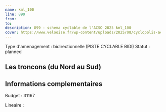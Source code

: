 ```yaml
---
name: kml_100 
line: 899
from: 
to:  
description: 899 - schema cyclable de l'ACSO 2025 kml_100 
cover: https://www.velooise.fr/wp-content/uploads/2025/08/cyclopolis-acso-899.jpg
---
```

Type d'amenagement : bidirectionnelle (PISTE CYCLABLE BIDI)
Statut : planned
## Les troncons (du Nord au Sud)

## Informations complementaires

Budget  : 31167 

Lineaire :

